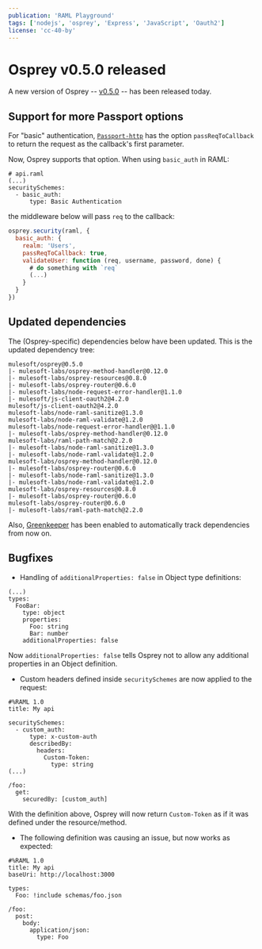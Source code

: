 ```yaml
---
publication: 'RAML Playground'
tags: ['nodejs', 'osprey', 'Express', 'JavaScript', 'Oauth2']
license: 'cc-40-by'
---
```


# Osprey v0.5.0 released

A new version of Osprey -- [v0.5.0](https://github.com/mulesoft/osprey/releases/tag/v0.5.0) -- has been released today.

## Support for more Passport options 

For "basic" authentication, [`Passport-http`](https://github.com/jaredhanson/passport-http) has the option `passReqToCallback` to return the request as the callback's first parameter.

Now, Osprey supports that option. When using `basic_auth` in RAML:

```raml
# api.raml
(...)
securitySchemes:
  - basic_auth:
      type: Basic Authentication

```

the middleware below will pass `req` to the callback:
```js
osprey.security(raml, {
  basic_auth: {
    realm: 'Users',
    passReqToCallback: true,
    validateUser: function (req, username, password, done) {
      # do something with `req`
      (...)
    }
  }
})
```

## Updated dependencies

The (Osprey-specific) dependencies below have been updated. This is the updated dependency tree:

```
mulesoft/osprey@0.5.0
|- mulesoft-labs/osprey-method-handler@0.12.0
|- mulesoft-labs/osprey-resources@0.8.0
|- mulesoft-labs/osprey-router@0.6.0
|- mulesoft-labs/node-request-error-handler@1.1.0
|- mulesoft/js-client-oauth2@4.2.0
mulesoft/js-client-oauth2@4.2.0
mulesoft-labs/node-raml-sanitize@1.3.0
mulesoft-labs/node-raml-validate@1.2.0
mulesoft-labs/node-request-error-handler@@1.1.0
|- mulesoft-labs/osprey-method-handler@0.12.0
mulesoft-labs/raml-path-match@2.2.0
|- mulesoft-labs/node-raml-sanitize@1.3.0
|- mulesoft-labs/node-raml-validate@1.2.0
mulesoft-labs/osprey-method-handler@0.12.0
|- mulesoft-labs/osprey-router@0.6.0
|- mulesoft-labs/node-raml-sanitize@1.3.0
|- mulesoft-labs/node-raml-validate@1.2.0
mulesoft-labs/osprey-resources@0.8.0
|- mulesoft-labs/osprey-router@0.6.0
mulesoft-labs/osprey-router@0.6.0
|- mulesoft-labs/raml-path-match@2.2.0
```

Also, [Greenkeeper](https://greenkeeper.io) has been enabled to automatically track dependencies from now on.

## Bugfixes

- Handling of `additionalProperties: false` in Object type definitions:
```raml
(...)
types:
  FooBar:
    type: object
    properties:
      Foo: string
      Bar: number
    additionalProperties: false
```
Now `additionalProperties: false` tells Osprey not to allow any additional properties in an Object definition.

- Custom headers defined inside `securitySchemes` are now applied to the request:
```raml
#%RAML 1.0
title: My api

securitySchemes:
  - custom_auth:
      type: x-custom-auth
      describedBy:
        headers:
          Custom-Token:
            type: string
(...)

/foo:
  get: 
    securedBy: [custom_auth]
```
With the definition above, Osprey will now return `Custom-Token` as if it was defined under the resource/method.

- The following definition was causing an issue, but now works as expected:

```raml
#%RAML 1.0
title: My api
baseUri: http://localhost:3000

types:
  Foo: !include schemas/foo.json

/foo:
  post:
    body:
      application/json:
        type: Foo
```

